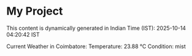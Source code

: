 # My Project

This content is dynamically generated in Indian Time (IST): 2025-10-14 04:20:42 IST


Current Weather in Coimbatore:
Temperature: 23.88 °C
Condition: mist
